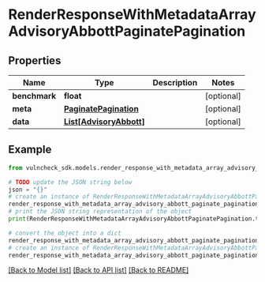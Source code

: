 # RenderResponseWithMetadataArrayAdvisoryAbbottPaginatePagination


## Properties

Name | Type | Description | Notes
------------ | ------------- | ------------- | -------------
**benchmark** | **float** |  | [optional] 
**meta** | [**PaginatePagination**](PaginatePagination.md) |  | [optional] 
**data** | [**List[AdvisoryAbbott]**](AdvisoryAbbott.md) |  | [optional] 

## Example

```python
from vulncheck_sdk.models.render_response_with_metadata_array_advisory_abbott_paginate_pagination import RenderResponseWithMetadataArrayAdvisoryAbbottPaginatePagination

# TODO update the JSON string below
json = "{}"
# create an instance of RenderResponseWithMetadataArrayAdvisoryAbbottPaginatePagination from a JSON string
render_response_with_metadata_array_advisory_abbott_paginate_pagination_instance = RenderResponseWithMetadataArrayAdvisoryAbbottPaginatePagination.from_json(json)
# print the JSON string representation of the object
print(RenderResponseWithMetadataArrayAdvisoryAbbottPaginatePagination.to_json())

# convert the object into a dict
render_response_with_metadata_array_advisory_abbott_paginate_pagination_dict = render_response_with_metadata_array_advisory_abbott_paginate_pagination_instance.to_dict()
# create an instance of RenderResponseWithMetadataArrayAdvisoryAbbottPaginatePagination from a dict
render_response_with_metadata_array_advisory_abbott_paginate_pagination_from_dict = RenderResponseWithMetadataArrayAdvisoryAbbottPaginatePagination.from_dict(render_response_with_metadata_array_advisory_abbott_paginate_pagination_dict)
```
[[Back to Model list]](../README.md#documentation-for-models) [[Back to API list]](../README.md#documentation-for-api-endpoints) [[Back to README]](../README.md)


